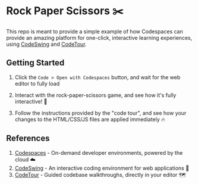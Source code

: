 # Rock Paper Scissors ✂️

This repo is meant to provide a simple example of how Codespaces can provide an amazing platform for one-click, interactive learning experiences, using [CodeSwing](https://aka.ms/codeswing) and [CodeTour](https://aka.ms/codetour). 

## Getting Started

1. Click the `Code > Open with Codespaces` button, and wait for the web editor to fully load

1. Interact with the rock-paper-scissors game, and see how it's fully interactive! 🚀

1. Follow the instructions provided by the "code tour", and see how your changes to the HTML/CSS/JS files are applied immediately 🔥

## References

1. [Codespaces](https://github.com/features/codespaces) - On-demand developer environments, powered by the cloud ☁️
1. [CodeSwing](https://aka.ms/codeswing) - An interactive coding environment for web applications 💃
1. [CodeTour](https://aka.ms/codetour) - Guided codebase walkthroughs, directly in your editor 🗺️
